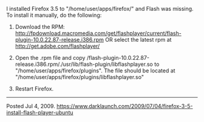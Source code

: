 I installed Firefox 3.5 to "/home/user/apps/firefox/" and Flash was missing. To install it manually, do the following:

1. Download the RPM: http://fpdownload.macromedia.com/get/flashplayer/current/flash-plugin-10.0.22.87-release.i386.rpm OR select the latest rpm at http://get.adobe.com/flashplayer/

2. Open the .rpm file and copy /flash-plugin-10.0.22.87-release.i386.rpm/./usr/lib/flash-plugin/libflashplayer.so to "/home/user/apps/firefox/plugins". The file should be located at "/home/user/apps/firefox/plugins/libflashplayer.so"

3. Restart Firefox.

---

Posted Jul 4, 2009.
https://www.darklaunch.com/2009/07/04/firefox-3-5-install-flash-player-ubuntu
